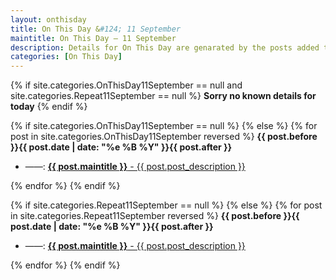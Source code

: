 ```yaml
---
layout: onthisday
title: On This Day &#124; 11 September
maintitle: On This Day — 11 September
description: Details for On This Day are genarated by the posts added to the website so the content is subject to changes/updates over time.
categories: [On This Day]
---
```


{% if site.categories.OnThisDay11September == null and site.categories.Repeat11September == null %}
<strong>Sorry no known details for today</strong>
{% endif %}

{% if site.categories.OnThisDay11September == null %}
{% else %}
{% for post in site.categories.OnThisDay11September reversed %}
<strong>{{ post.before }}{{ post.date | date: "%e %B %Y" }}{{ post.after }}</strong>
<ul>
<li> ——: <a class="{{ post.class }}" href="{{ post.url }}"><strong>{{ post.maintitle }}</strong> - {{ post.post_description }}</a></li>
</ul>
{% endfor %}
{% endif %}

{% if site.categories.Repeat11September == null %}
{% else %}
{% for post in site.categories.Repeat11September reversed %}
<strong>{{ post.before }}{{ post.date | date: "%e %B %Y" }}{{ post.after }}</strong>
<ul>
<li> ——: <a class="{{ post.class }}" href="{{ post.url }}"><strong>{{ post.maintitle }}</strong> - {{ post.post_description }}</a></li>
</ul>
{% endfor %}
{% endif %}
